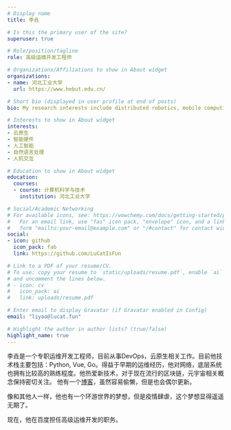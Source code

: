```yaml
---
# Display name
title: 李垚

# Is this the primary user of the site?
superuser: true

# Role/position/tagline
role: 高级运维开发工程师

# Organizations/Affiliations to show in About widget
organizations:
- name: 河北工业大学
  url: https://www.hebut.edu.cn/

# Short bio (displayed in user profile at end of posts)
bio: My research interests include distributed robotics, mobile computing and programmable matter.

# Interests to show in About widget
interests:
- 云原生
- 智能硬件
- 人工智能
- 自然语言处理
- 人机交互

# Education to show in About widget
education:
  courses:
  - course: 计算机科学与技术
    institution: 河北工业大学

# Social/Academic Networking
# For available icons, see: https://wowchemy.com/docs/getting-started/page-builder/#icons
#   For an email link, use "fas" icon pack, "envelope" icon, and a link in the
#   form "mailto:your-email@example.com" or "/#contact" for contact widget.
social:
- icon: github
  icon_pack: fab
  link: https://github.com/LuCatIsFun

# Link to a PDF of your resume/CV.
# To use: copy your resume to `static/uploads/resume.pdf`, enable `ai` icons in `params.toml`, 
# and uncomment the lines below.
# - icon: cv
#   icon_pack: ai
#   link: uploads/resume.pdf

# Enter email to display Gravatar (if Gravatar enabled in Config)
email: "liyao@lucat.fun"

# Highlight the author in author lists? (true/false)
highlight_name: true
---
```


李垚是一个专职运维开发工程师，目前从事DevOps，云原生相关工作。目前他技术栈主要包括：Python, Vue, Go。得益于早期的运维经历，他对网络，底层系统也拥有比较高的熟练程度。他热爱新技术，对于现在流行的区块链，元宇宙相关概念保持密切关注。
他有一个[博客](https://blog.lucat.fun)，虽然容易偷懒，但是也会偶尔更新。

像和其他人一样，他也有一个环游世界的梦想，但是疫情肆虐，这个梦想显得遥遥无期了。

现在，他在百度担任高级运维开发的职务。
